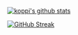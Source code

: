 [![koppi's github stats](https://github-readme-stats.vercel.app/api?username=koppi&theme=dark&show_icons=true&hide=stars&include_all_commits=true)](https://github.com/anuraghazra/github-readme-stats)

[![GitHub Streak](https://streak-stats.demolab.com/?user=koppi&theme=dark)](https://git.io/streak-stats)
